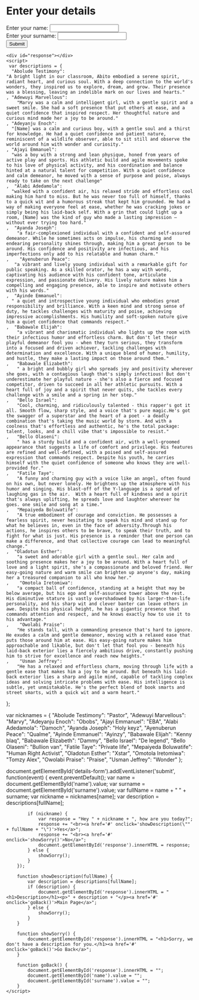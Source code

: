 
<!DOCTYPE html>
<html lang="en">
<head>
    <meta charset="UTF-8">
    <meta name="viewport" content="width=device-width, initial-scale=1.0">
    <title>Main Page</title>
</head>
<body>
    <h1>Enter your details</h1>
    <form id="details-form">
        <label for="name">Enter your name:</label>
        <input type="text" id="name" name="name" required><br>
        <label for="surname">Enter your surname:</label>
        <input type="text" id="surname" name="surname" required><br>
        <button type="submit">Submit</button>
    </form>

    <div id="response"></div>
    <script>
     var descriptions = {
      "Abolude Testimony":
    "A bright light in our classroom, Abito embodied a serene spirit, radiant heart, and curious soul. With a deep connection to the world's wonders, they inspired us to explore, dream, and grow. Their presence was a blessing, leaving an indelible mark on our lives and hearts."
    , "Adewuyi Marvellous":
        "Marvy was a calm and intelligent girl, with a gentle spirit and a sweet smile. She had a soft presence that put others at ease, and a quiet confidence that inspired respect. Her thoughtful nature and curious mind made her a joy to be around."
    , "Adeyanju Enoch":
      "[Name] was a calm and curious boy, with a gentle soul and a thirst for knowledge. He had a quiet confidence and patient nature, reminiscent of a wildlife observer, able to sit still and observe the world around him with wonder and curiosity."
    , "Ajayi Emmanuel":
      "was a boy with a strong and lean physique, honed from years of active play and sports. His athletic build and agile movements spoke to his love of physical activity, and his coordination and balance hinted at a natural talent for competition. With a quiet confidence and calm demeanor, he moved with a sense of purpose and poise, always ready to take on the next challenge"
    ,  "Alabi Adedamola":
      "walked with a confident air, his relaxed stride and effortless cool making him hard to miss. But he was never too full of himself, thanks to a quick wit and a humorous streak that kept him grounded. He had a way of making everyone feel at ease, whether he was cracking jokes or simply being his laid-back self. With a grin that could light up a room, [Name] was the kind of guy who made a lasting impression – without ever trying too hard."
    ,  "Ayanda Joseph":
        "a fair-complexioned individual with a confident and self-assured demeanor. While he sometimes acts on impulse, his charming and endearing personality shines through, making him a great person to be around. His confidence and positivity are infectious, and his imperfections only add to his relatable and human charm."
    ,    "Ayenuberun Peace":
       "a vibrant and lively young individual with a remarkable gift for public speaking. As a skilled orator, he has a way with words, captivating his audience with his confident tone, articulate expression, and passionate delivery. His lively nature makes him a compelling and engaging presence, able to inspire and motivate others with his words."
    ,  "Ayinde Emmanuel":
      " a quiet and introspective young individual who embodies great responsibility and brilliance. With a keen mind and strong sense of duty, he tackles challenges with maturity and poise, achieving impressive accomplishments. His humility and soft-spoken nature give him a quiet confidence that commands respect."
    ,  "Babawale Elijah":
        "a vibrant and charismatic individual who lights up the room with their infectious humor and effortless charm. But don't let their playful demeanor fool you - when they turn serious, they transform into a focused and driven achiever, tackling challenges with determination and excellence. With a unique blend of humor, humility, and hustle, they make a lasting impact on those around them."
    ,   "Babawale Elizabeth":
        " a bright and bubbly girl who spreads joy and positivity wherever she goes, with a contagious laugh that's simply infectious! But don't underestimate her playful nature - she's also a fierce and focused competitor, driven to succeed in all her athletic pursuits. With a heart full of joy and a spirit that never quits, she tackles every challenge with a smile and a spring in her step."
    ,   "Bello Israel":
        "Cool, charming, and ridiculously talented - this rapper's got it all. Smooth flow, sharp style, and a voice that's pure magic.He's got the swagger of a superstar and the heart of a poet - a deadly combination that's taking the music world by storm. And with a coolness that's effortless and authentic, he's the total package: talent, looks, and a chill vibe that's impossible to resist."
    ,   "Bello Olaseni":
        " has a sturdy build and a confident air, with a well-groomed appearance that suggests a life of comfort and privilege. His features are refined and well-defined, with a poised and self-assured expression that commands respect. Despite his youth, he carries himself with the quiet confidence of someone who knows they are well-provided for."
    ,   "Fatile Taye":
        "A funny and charming guy with a voice like an angel, often found on his own, but never lonely. He brightens up the atmosphere with his humor and singing. His blast-off of the Y-language is a spread of laughing gas in the air.  With a heart full of kindness and a spirit that's always uplifting, he spreads love and laughter wherever he goes. one smile and song at a time."
    ,   "Mepaiyeda Boluwatife":
        "A true embodiment of courage and conviction. He possesses a fearless spirit, never hesitating to speak his mind and stand up for what he believes in, even in the face of adversity.Through his actions, he inspires others to be brave, to speak their truth, and to fight for what is just. His presence is a reminder that one person can make a difference, and that collective courage can lead to meaningful change."
    ,  "Oladotun Esther":
        "a sweet and adorable girl with a gentle soul. Her calm and soothing presence makes her a joy to be around. With a heart full of love and a light spirit, she's a compassionate and beloved friend. Her easy-going nature and warm smile can brighten up anyone's day, making her a treasured companion to all who know her."
    ,    "Omotola Iretomiwa":
        "a compact ball of confidence, standing at a height that may be below average, but his ego and self-assurance tower above the rest. His diminutive stature is vastly overshadowed by his larger-than-life personality, and his sharp wit and clever banter can leave others in awe. Despite his physical height, he has a gigantic presence that commands attention and respect, and he knows exactly how to use it to his advantage."
    ,    "Owolabi Praise":
        "He stands tall, with a commanding presence that's hard to ignore. He exudes a calm and gentle demeanor, moving with a relaxed ease that puts those around him at ease. His easy-going nature makes him approachable and likable, but don't let that fool you - beneath his laid-back exterior lies a fiercely ambitious drive, constantly pushing him to strive for excellence and reach new heights."
    ,    "Usman Jeffrey":
        "He has a relaxed and effortless charm, moving through life with a gentle ease that makes him a joy to be around. But beneath his laid-back exterior lies a sharp and agile mind, capable of tackling complex ideas and solving intricate problems with ease. His intelligence is subtle, yet unmistakable. He's the perfect blend of book smarts and street smarts, with a quick wit and a warm heart."
};

  var nicknames = {
"Abolude Testimony": "Pastor",
"Adewuyi Marvellous": "Marvy",
"Adeyanju Enoch": "Obobs",
"Ajayi Emmanuel": "EBA",
"Alabi Adedamola": "Damoch",
"Ayanda Joseph": "Holy keyz",
"Ayenuberun Peace": "Qualme",
"Ayinde Emmanuel": "Ayinzy",
"Babawale Elijah": "Kenny blaq",
"Babawale Elizabeth": "Dammy",
"Bello Israel": "De legend",
"Bello Olaseni": "Bullion van",
"Fatile Taye": "Private life",
"Mepaiyeda Boluwatife": "Human Right Activist",
"Oladotun Esther": "Xstar",
"Omotola Iretomiwa": "Tomzy Alex",
"Owolabi Praise": "Praise",
"Usman Jeffrey": "Wonder"
   };
   
 document.getElementById('details-form').addEventListener('submit', function(event) {
            event.preventDefault();
            var name = document.getElementById('name').value;
            var surname = document.getElementById('surname').value;
            var fullName = name + " " + surname;
            var nickname = nicknames[name];
            var description = descriptions[fullName];

            if (nickname) {
                var response = "Hey " + nickname + ", how are you today?";
                response += "<br><a href='#' onclick='showDescription(\"" + fullName + "\")'>Yes</a>";
                response += "<br><a href='#' onclick='showSorry()'>No</a>";
                document.getElementById('response').innerHTML = response;
            } else {
                showSorry();
            }
        });

        function showDescription(fullName) {
            var description = descriptions[fullName];
            if (description) {
                document.getElementById('response').innerHTML = "<h1>Description</h1><p>" + description + "</p><a href='#' onclick='goBack()'>Main Page</a>";
            } else {
                showSorry();
            }
        }

        function showSorry() {
            document.getElementById('response').innerHTML = "<h1>Sorry, we don't have a description for you.</h1><a href='#' onclick='goBack()'>Go Back</a>";
        }

        function goBack() {
            document.getElementById('response').innerHTML = "";
            document.getElementById('name').value = "";
            document.getElementById('surname').value = "";
        }
    </script>
</body>
</html>

    

    
    

   
     
        
       

   

